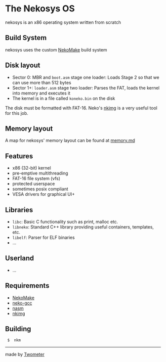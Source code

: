 # The Nekosys OS
nekosys is an x86 operating system written from scratch

## Build System
nekosys uses the custom [NekoMake](https://github.com/nekosys-os/nkm) build system

## Disk layout
- Sector 0: MBR and `boot.asm` stage one loader: Loads Stage 2 so that we can use more than 512 bytes
- Sector 1+: `loader.asm` stage two loader: Parses the FAT, loads the kernel into memory and executes it
- The kernel is in a file called `koneko.bin` on the disk

The disk must be formatted with FAT-16. Neko's [nkimg](https://github.com/nekosys-os/image-builder)
is a very useful tool for this job.

## Memory layout
A map for nekosys' memory layout can be found at [memory.md](memory.md)

## Features
- x86 (32-bit) kernel
- pre-emptive multithreading
- FAT-16 file system (vfs)
- protected userspace
- sometimes posix compliant
- VESA drivers for graphical UI+

## Libraries
- `libc`: Basic C functionality such as print, malloc etc.
- `libneko`: Standard C++ library providing useful containers, templates, etc.
- `libelf`: Parser for ELF binaries
- ...

## Userland
- ...

## Requirements
- [NekoMake](https://github.com/nekosys-os/nkm)
- [neko-gcc](https://github.com/nekosys-os/neko-gcc)
- [nasm](https://www.nasm.us/)
- [nkimg](https://github.com/nekosys-os/image-builder)


## Building
```sh
 $  nkm 
```

---

made by [Twometer](https://github.com/Twometer)

